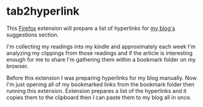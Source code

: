tab2hyperlink
=============

This [Firefox](https://www.mozilla.org/en-US/firefox/new/) extension will prepare a list of hyperlinks for [my blog's](https://www.cagataytanyildiz.com/) suggestions section.

I'm collecting my readings into my kindle and approximately each week I'm analyzing my clippings from those readings and if the article is interesting enough for me to share I'm gathering them within a bookmark folder on my browser.

Before this extension I was preparing hyperlinks for my blog manually. Now I'm just opening all of my bookmarked links from the bookmark folder then running this extension. Extension prepares a list of the hyperlinks and it copies them to the clipboard then I can paste them to my blog all in once.